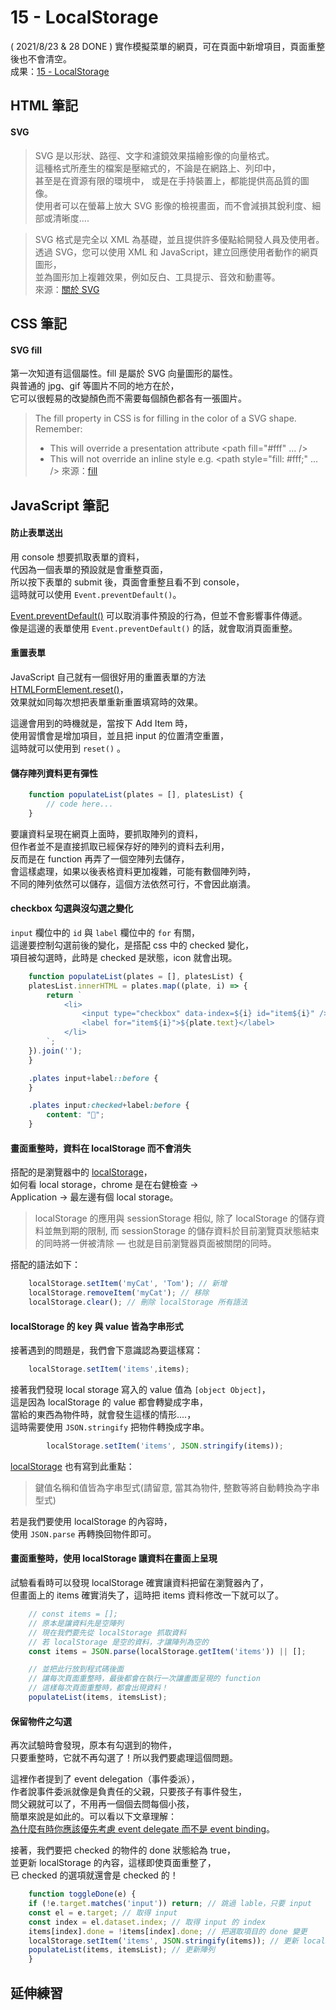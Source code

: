 
# 15 - LocalStorage
( 2021/8/23 & 28 DONE ) 實作模擬菜單的網頁，可在頁面中新增項目，頁面重整後也不會清空。  
成果：[15 - LocalStorage](https://alice-nor.github.io/JavaScript30/14%20-%20JavaScript%20References%20VS%20Copying/index.html) 


## HTML 筆記 ##

#### SVG

> SVG 是以形狀、路徑、文字和濾鏡效果描繪影像的向量格式。  
> 這種格式所產生的檔案是壓縮式的，不論是在網路上、列印中，  
> 甚至是在資源有限的環境中，  或是在手持裝置上，都能提供高品質的圖像。  
> 使用者可以在螢幕上放大 SVG 影像的檢視畫面，而不會減損其銳利度、細部或清晰度....  

> SVG 格式是完全以 XML 為基礎，並且提供許多優點給開發人員及使用者。  
> 透過 SVG，您可以使用 XML 和 JavaScript，建立回應使用者動作的網頁圖形，  
> 並為圖形加上複雜效果，例如反白、工具提示、音效和動畫等。  
> 來源：[關於 SVG](https://helpx.adobe.com/tw/illustrator/using/svg.html) 


## CSS 筆記 ##

#### SVG fill

第一次知道有這個屬性。fill 是屬於 SVG 向量圖形的屬性。  
與普通的 jpg、gif 等圖片不同的地方在於，  
它可以很輕易的改變顏色而不需要每個顏色都各有一張圖片。

> The fill property in CSS is for filling in the color of a SVG shape.
> Remember:
> * This will override a presentation attribute <path fill="#fff" ... />
> * This will not override an inline style e.g. <path style="fill: #fff;" ... />
> 來源：[fill](https://css-tricks.com/almanac/properties/f/fill/) 

## JavaScript 筆記 ##

#### 防止表單送出

用 console 想要抓取表單的資料，  
代因為一個表單的預設就是會重整頁面，  
所以按下表單的 submit 後，頁面會重整且看不到 console，  
這時就可以使用 `Event.preventDefault()`。  

[Event.preventDefault()](https://developer.mozilla.org/zh-TW/docs/Web/API/Event/preventDefault) 可以取消事件預設的行為，但並不會影響事件傳遞。  
像是這邊的表單使用 `Event.preventDefault()` 的話，就會取消頁面重整。

#### 重置表單

JavaScript 自己就有一個很好用的重置表單的方法 [HTMLFormElement.reset()](https://developer.mozilla.org/en-US/docs/Web/API/HTMLFormElement/reset)，  
效果就如同每次想把表單重新重置填寫時的效果。

這邊會用到的時機就是，當按下 Add Item 時，  
使用習慣會是增加項目，並且把 input 的位置清空重置，  
這時就可以使用到 `reset()` 。

#### 儲存陣列資料更有彈性

```JavaScript
    function populateList(plates = [], platesList) {
        // code here...
    }
```

要讓資料呈現在網頁上面時，要抓取陣列的資料，  
但作者並不是直接抓取已經保存好的陣列的資料去利用，  
反而是在 function 再弄了一個空陣列去儲存，  
會這樣處理，如果以後表格資料更加複雜，可能有數個陣列時，  
不同的陣列依然可以儲存，這個方法依然可行，不會因此崩潰。

#### checkbox 勾選與沒勾選之變化

`input` 欄位中的 `id` 與 `label` 欄位中的 `for` 有關，  
這邊要控制勾選前後的變化，是搭配 css 中的 checked 變化，  
項目被勾選時，此時是 checked 是狀態，icon 就會出現。

```JavaScript
    function populateList(plates = [], platesList) {
    platesList.innerHTML = plates.map((plate, i) => {
        return `
            <li>
                <input type="checkbox" data-index=${i} id="item${i}" />
                <label for="item${i}">${plate.text}</label>
            </li>
        `;
    }).join('');
    }
```

```css
    .plates input+label::before {
    }

    .plates input:checked+label:before {
        content: "🌮";
    }
```

#### 畫面重整時，資料在 localStorage 而不會消失

搭配的是瀏覽器中的 [localStorage](https://developer.mozilla.org/zh-TW/docs/Web/API/Window/localStorage)，  
如何看 local storage，chrome 是在右健檢查 ->  
Application -> 最左邊有個 local storage。  

> localStorage 的應用與 sessionStorage 相似, 除了 localStorage 的儲存資料並無到期的限制, 而 sessionStorage 的儲存資料於目前瀏覽頁狀態結束的同時將一併被清除 — 也就是目前瀏覽器頁面被關閉的同時。

搭配的語法如下：

```JavaScript
    localStorage.setItem('myCat', 'Tom'); // 新增
    localStorage.removeItem('myCat'); // 移除
    localStorage.clear(); // 刪除 localStorage 所有語法
```

#### localStorage 的 key 與 value 皆為字串形式

接著遇到的問題是，我們會下意識認為要這樣寫：

```JavaScript 
    localStorage.setItem('items',items);
```

接著我們發現 local storage 寫入的 value 值為 `[object Object]`，  
這是因為 localStorage 的 value 都會轉變成字串，  
當給的東西為物件時，就會發生這樣的情形....，  
這時需要使用 `JSON.stringify` 把物件轉換成字串。

```JavaScript
        localStorage.setItem('items', JSON.stringify(items));
```

 [localStorage](https://developer.mozilla.org/zh-TW/docs/Web/API/Window/localStorage) 也有寫到此重點：  
 > 鍵值名稱和值皆為字串型式(請留意, 當其為物件, 整數等將自動轉換為字串型式)

若是我們要使用 localStorage 的內容時，  
使用 `JSON.parse` 再轉換回物件即可。

#### 畫面重整時，使用 localStorage 讓資料在畫面上呈現

試驗看看時可以發現 localStorage 確實讓資料把留在瀏覽器內了，  
但畫面上的 items 確實消失了，這時把 items 資料修改一下就可以了。

```JavaScript
    // const items = []; 
    // 原本是讓資料先是空陣列
    // 現在我們要先從 localStorage 抓取資料
    // 若 localStorage 是空的資料，才讓陣列為空的
    const items = JSON.parse(localStorage.getItem('items')) || [];

    // 並把此行放到程式碼後面
    // 讓每次頁面重整時，最後都會在執行一次讓畫面呈現的 function
    // 這樣每次頁面重整時，都會出現資料！
    populateList(items, itemsList);
```

#### 保留物件之勾選

再次試驗時會發現，原本有勾選到的物件，  
只要重整時，它就不再勾選了！所以我們要處理這個問題。  

這裡作者提到了 event delegation（事件委派），  
作者說事件委派就像是負責任的父親，只要孩子有事件發生，  
問父親就可以了，不用再一個個去問每個小孩，  
簡單來說是如此的。可以看以下文章理解：  
[為什麼有時你應該優先考慮 event delegate 而不是 event binding](https://ithelp.ithome.com.tw/articles/10120565)。  

接著，我們要把 checked 的物件的 done 狀態給為 true，  
並更新 localStorage 的內容，這樣即使頁面重整了，  
已 checked 的選項就還會是 checked 的！

```JavaScript
    function toggleDone(e) {
    if (!e.target.matches('input')) return; // 跳過 lable，只要 input
    const el = e.target; // 取得 input
    const index = el.dataset.index; // 取得 input 的 index
    items[index].done = !items[index].done; // 把選取項目的 done 變更
    localStorage.setItem('items', JSON.stringify(items)); // 更新 localStorage
    populateList(items, itemsList); // 更新陣列
    }
```

## 延伸練習 ##

